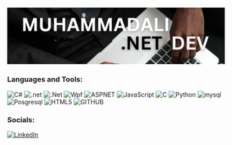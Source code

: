 [![Header](https://github.com/rustamkulov/rustamkulov/blob/main/Assets/Screenshot%202023-08-01%20182457.png)]()



### Languages and Tools:
![C#](https://img.shields.io/badge/-CSHARP-090909?style=for-the-badge&logo=CSHARP&logoColor=40A161)
![.net](https://img.shields.io/badge/-dotnet-090909?style=for-the-badge&logo=dotnet&logoColor=E5D3FF)
![.Net](https://img.shields.io/badge/-Framework-090909?style=for-the-badge&logo=.net&logoColor=E5D3FF)
![Wpf](https://img.shields.io/badge/-wpf-090909?style=for-the-badge&logo=dotnet&logoColor=E5D3FF)
![ASPNET](https://img.shields.io/badge/-ASPNET-090909?style=for-the-badge&logo=ASPNET&logoColor=6296CC)
![JavaScript](https://img.shields.io/badge/-JavaScript-090909?style=for-the-badge&logo=JavaScript&logoColor=E9D54D)
![C](https://img.shields.io/badge/-C-090909?style=for-the-badge&logo=C&logoColor=6296CC)
![Python](https://img.shields.io/badge/-Python-090909?style=for-the-badge&logo=Python&logoColor=6296CC)
![mysql](https://img.shields.io/badge/-MySql-090909?style=for-the-badge&logo=MySql&logoColor=F8C52C)
![Posgresql](https://img.shields.io/badge/-Posgresql-090909?style=for-the-badge&logo=Posgresql&logoColor=F88C00)
![HTML5](https://img.shields.io/badge/-HTML5-090909?style=for-the-badge&logo=HTML5&logoColor=DD4B25)
![GITHUB](https://img.shields.io/badge/-GITHUB-090909?style=for-the-badge&logo=GITHUB&logoColor=6296CC)

### Socials:
[![LinkedIn](https://img.shields.io/badge/-LinkedIn-090909?style=for-the-badge&logo=linkedin&logoColor=007BB6)](https://www.linkedin.com/in/muhammadali-rustamkulov-38b627263/)